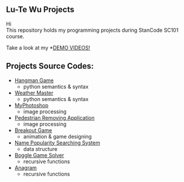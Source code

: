 ## Lu-Te Wu Projects
Hi\
This repository holds my programming projects during StanCode SC101 course.

Take a look at my *[DEMO VIDEOS!](https://drive.google.com/drive/folders/1Gi3bn9qPW_gR0ISyGzVPLd5Bztdvd7rF?fbclid=IwAR36BW3v_bHn-Idsh-0_ROSWLwrXOzoervZId25OOzH2LX4b6FCGDfULdDg)

## Projects Source Codes:
* [Hangman Game](https://github.com/wlt-tw/lutewu_SC_Project/blob/main/wlt_Projects/hangman/hangman.py)
  * python semantics & syntax
* [Weather Master](https://github.com/wlt-tw/lutewu_SC_Project/tree/main/wlt_Projects/weather_master)
  * python semantics & syntax
* [MyPhotoshop](https://github.com/wlt-tw/lutewu_SC_Project/tree/main/wlt_Projects/photoshop_greensreen)
  * image processing
* [Pedestrian Removing Application](https://github.com/wlt-tw/lutewu_SC_Project/blob/main/wlt_Projects/Pedestrian%20Removing%20Application/Pedestrian_remove.py)
  * image processing
* [Breakout Game](https://github.com/wlt-tw/lutewu_SC_Project/tree/main/wlt_Projects/breakout_game)
  * animation & game designing
* [Name Popularity Searching System](https://github.com/wlt-tw/lutewu_SC_Project/blob/main/wlt_Projects/search_baby_name/babygraphics.py)
  * data structure
* [Boggle Game Solver](https://github.com/wlt-tw/lutewu_SC_Project/blob/main/wlt_Projects/boggle/boggle.py)
  * recursive functions
* [Anagram](https://github.com/wlt-tw/lutewu_SC_Project/blob/main/wlt_Projects/anagram/anagram_prefix_fastest.py)
  * recursive functions
